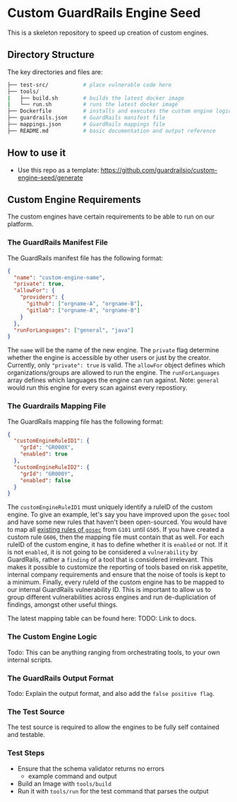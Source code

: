 # Custom GuardRails Engine Seed

This is a skeleton repository to speed up creation of custom engines.

## Directory Structure

The key directories and files are:

```bash
├── test-src/           # place vulnerable code here
├── tools/
|   ├── build.sh        # builds the latest docker image
|   └── run.sh          # runs the latest docker image
├── Dockerfile          # installs and executes the custom engine logic
├── guardrails.json     # GuardRails manifest file
├── mappings.json       # GuardRails mappings file
├── README.md           # basic documentation and output reference
```

## How to use it

- Use this repo as a template: https://github.com/guardrailsio/custom-engine-seed/generate

## Custom Engine Requirements

The custom engines have certain requirements to be able to run on our platform.

### The GuardRails Manifest File

The GuardRails manifest file has the following format:

```json
{
  "name": "custom-engine-name",
  "private": true,
  "allowFor": {
    "providers": {
      "github": ["orgname-A", "orgname-B"],
      "gitlab": ["orgname-A", "orgname-B"]
    }
  },
  "runForLanguages": ["general", "java"]
}
```

The `name` will be the name of the new engine.
The `private` flag determine whether the engine is accessible by other users or just by the creator.
Currently, only `"private": true` is valid.
The `allowFor` object defines which organizations/groups are allowed to run the engine.
The `runForLanguages` array defines which languages the engine can run against.
Note: `general` would run this engine for every scan against every repostiory.

### The Guardrails Mapping File

The GuardRails mapping file has the following format:

```json
{
  "customEngineRuleID1": {
    "grId": "GR000X",
    "enabled": true
  },
  "customEngineRuleID2": {
    "grId": "GR000Y",
    "enabled": false
  }
}
```

The `customEngineRuleID1` must uniquely identify a ruleID of the custom engine.
To give an example, let's say you have improved upon the `gosec` tool and have some new rules that haven't been open-sourced.
You would have to map all [existing rules of `gosec`](https://github.com/securego/gosec#available-rules) from `G101` until `G505`.
If you have created a custom rule `G606`, then the mapping file must contain that as well.
For each ruleID of the custom engine, it has to define whether it is `enabled` or not.
If it is not `enabled`, it is not going to be considered a `vulnerability` by GuardRails, rather a `finding` of a tool that is considered irrelevant. This makes it possible to customize the reporting of tools based on risk appetite, internal company requirements and ensure that the noise of tools is kept to a minimum.
Finally, every ruleId of the custom engine has to be mapped to our internal GuardRails vulnerability ID.
This is important to allow us to group different vulnerabilities across engines and run de-dupliciation of findings, amongst other useful things.

The latest mapping table can be found here: TODO: Link to docs.

### The Custom Engine Logic

Todo: This can be anything ranging from orchestrating tools, to your own internal scripts.

### The GuardRails Output Format

Todo: Explain the output format, and also add the `false positive flag`.

### The Test Source

The test source is required to allow the engines to be fully self contained and testable.

### Test Steps

- Ensure that the schema validator returns no errors
  - example command and output
- Build an Image with `tools/build`
- Run it with `tools/run` for the test command that parses the output
